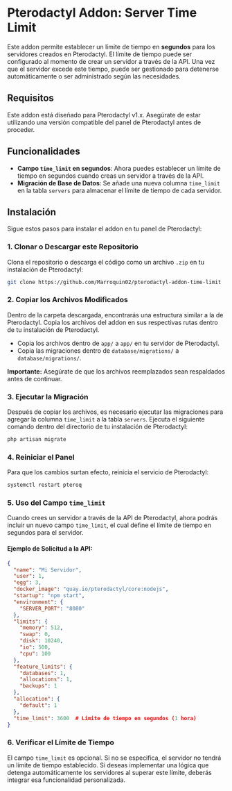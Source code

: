 # Pterodactyl Addon: Server Time Limit

Este addon permite establecer un límite de tiempo en **segundos** para los servidores creados en Pterodactyl. El límite de tiempo puede ser configurado al momento de crear un servidor a través de la API. Una vez que el servidor excede este tiempo, puede ser gestionado para detenerse automáticamente o ser administrado según las necesidades.

## Requisitos

Este addon está diseñado para Pterodactyl v1.x. Asegúrate de estar utilizando una versión compatible del panel de Pterodactyl antes de proceder.

## Funcionalidades

- **Campo `time_limit` en segundos**: Ahora puedes establecer un límite de tiempo en segundos cuando creas un servidor a través de la API.
- **Migración de Base de Datos**: Se añade una nueva columna `time_limit` en la tabla `servers` para almacenar el límite de tiempo de cada servidor.
  
## Instalación

Sigue estos pasos para instalar el addon en tu panel de Pterodactyl:

### 1. Clonar o Descargar este Repositorio

Clona el repositorio o descarga el código como un archivo `.zip` en tu instalación de Pterodactyl:

```bash
git clone https://github.com/Marroquin02/pterodactyl-addon-time-limit
```

### 2. Copiar los Archivos Modificados

Dentro de la carpeta descargada, encontrarás una estructura similar a la de Pterodactyl. Copia los archivos del addon en sus respectivas rutas dentro de tu instalación de Pterodactyl.

- Copia los archivos dentro de `app/` a `app/` en tu servidor de Pterodactyl.
- Copia las migraciones dentro de `database/migrations/` a `database/migrations/`.

**Importante:** Asegúrate de que los archivos reemplazados sean respaldados antes de continuar.

### 3. Ejecutar la Migración

Después de copiar los archivos, es necesario ejecutar las migraciones para agregar la columna `time_limit` a la tabla `servers`. Ejecuta el siguiente comando dentro del directorio de tu instalación de Pterodactyl:

```bash
php artisan migrate
```

### 4. Reiniciar el Panel

Para que los cambios surtan efecto, reinicia el servicio de Pterodactyl:

```bash
systemctl restart pteroq
```
### 5. Uso del Campo `time_limit`

Cuando crees un servidor a través de la API de Pterodactyl, ahora podrás incluir un nuevo campo `time_limit`, el cual define el límite de tiempo en segundos para el servidor.

#### Ejemplo de Solicitud a la API:

```json
{
  "name": "Mi Servidor",
  "user": 1,
  "egg": 3,
  "docker_image": "quay.io/pterodactyl/core:nodejs",
  "startup": "npm start",
  "environment": {
    "SERVER_PORT": "8080"
  },
  "limits": {
    "memory": 512,
    "swap": 0,
    "disk": 10240,
    "io": 500,
    "cpu": 100
  },
  "feature_limits": {
    "databases": 1,
    "allocations": 1,
    "backups": 1
  },
  "allocation": {
    "default": 1
  },
  "time_limit": 3600  # Limite de tiempo en segundos (1 hora)
}
```

### 6. Verificar el Límite de Tiempo

El campo `time_limit` es opcional. Si no se especifica, el servidor no tendrá un límite de tiempo establecido. Si deseas implementar una lógica que detenga automáticamente los servidores al superar este límite, deberás integrar esa funcionalidad personalizada.
